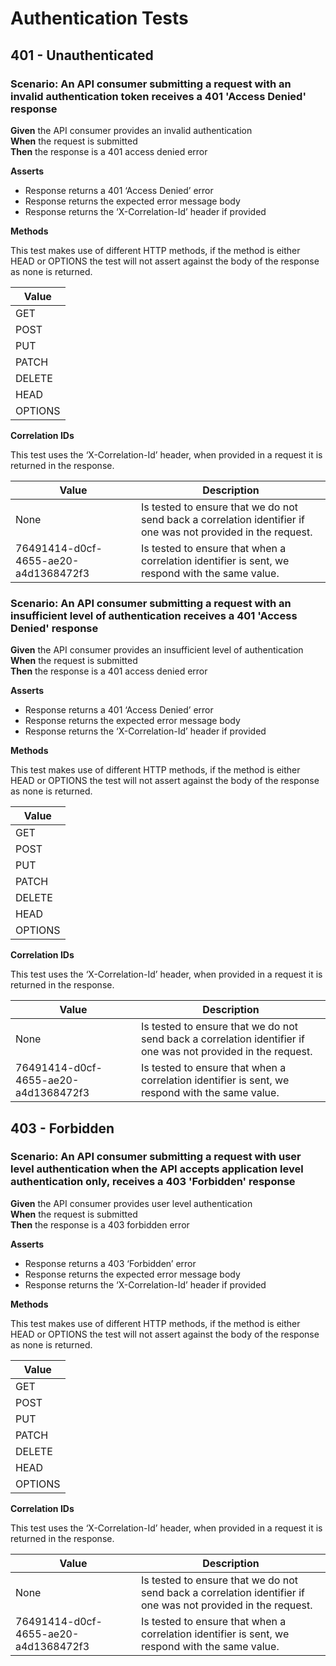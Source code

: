# Authentication Tests

## 401 - Unauthenticated


### Scenario: An API consumer submitting a request with an invalid         authentication token receives a 401 'Access Denied' response

**Given** the API consumer provides an invalid authentication
<br/>
**When** the request is submitted
<br/>
**Then** the response is a 401 access denied error
<br/>

**Asserts**
- Response returns a 401 ‘Access Denied’ error
- Response returns the expected error message body
- Response returns the ‘X-Correlation-Id’ header if provided

**Methods**

This test makes use of different HTTP methods, if the method is either HEAD or OPTIONS the test will not assert against the body of the response as none is returned.

| Value   |
|---------|
| GET     |
| POST    |
| PUT     |
| PATCH   |
| DELETE  |
| HEAD    |
| OPTIONS |

**Correlation IDs**

This test uses the ‘X-Correlation-Id’ header, when provided in a request it is returned in the response.

| Value                                | Description                                                                                                   |
|--------------------------------------|---------------------------------------------------------------------------------------------------------------|
| None                                 | Is tested to ensure that we do not send back a correlation identifier if one was not provided in the request. |
| 76491414-d0cf-4655-ae20-a4d1368472f3 | Is tested to ensure that when a correlation identifier is sent, we respond with the same value.               |


### Scenario: An API consumer submitting a request with an insufficient         level of authentication receives a 401 'Access Denied' response

**Given** the API consumer provides an insufficient level of authentication
<br/>
**When** the request is submitted
<br/>
**Then** the response is a 401 access denied error
<br/>

**Asserts**
- Response returns a 401 ‘Access Denied’ error
- Response returns the expected error message body
- Response returns the ‘X-Correlation-Id’ header if provided

**Methods**

This test makes use of different HTTP methods, if the method is either HEAD or OPTIONS the test will not assert against the body of the response as none is returned.

| Value   |
|---------|
| GET     |
| POST    |
| PUT     |
| PATCH   |
| DELETE  |
| HEAD    |
| OPTIONS |

**Correlation IDs**

This test uses the ‘X-Correlation-Id’ header, when provided in a request it is returned in the response.

| Value                                | Description                                                                                                   |
|--------------------------------------|---------------------------------------------------------------------------------------------------------------|
| None                                 | Is tested to ensure that we do not send back a correlation identifier if one was not provided in the request. |
| 76491414-d0cf-4655-ae20-a4d1368472f3 | Is tested to ensure that when a correlation identifier is sent, we respond with the same value.               |

## 403 - Forbidden


### Scenario: An API consumer submitting a request with user level authentication when         the API accepts application level authentication only, receives a 403 'Forbidden' response

**Given** the API consumer provides user level authentication
<br/>
**When** the request is submitted
<br/>
**Then** the response is a 403 forbidden error
<br/>

**Asserts**
- Response returns a 403 ‘Forbidden’ error
- Response returns the expected error message body
- Response returns the ‘X-Correlation-Id’ header if provided

**Methods**

This test makes use of different HTTP methods, if the method is either HEAD or OPTIONS the test will not assert against the body of the response as none is returned.

| Value   |
|---------|
| GET     |
| POST    |
| PUT     |
| PATCH   |
| DELETE  |
| HEAD    |
| OPTIONS |

**Correlation IDs**

This test uses the ‘X-Correlation-Id’ header, when provided in a request it is returned in the response.

| Value                                | Description                                                                                                   |
|--------------------------------------|---------------------------------------------------------------------------------------------------------------|
| None                                 | Is tested to ensure that we do not send back a correlation identifier if one was not provided in the request. |
| 76491414-d0cf-4655-ae20-a4d1368472f3 | Is tested to ensure that when a correlation identifier is sent, we respond with the same value.               |
